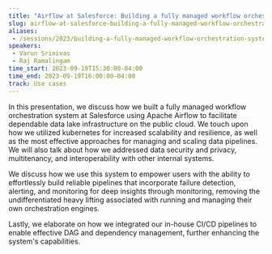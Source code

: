 ```yaml
---
title: "Airflow at Salesforce: Building a fully managed workflow orchestration system"
slug: airflow-at-salesforce-building-a-fully-managed-workflow-orchestration-system
aliases:
 - /sessions/2023/building-a-fully-managed-workflow-orchestration-system-at-salesforce-using-apache-airflow
speakers:
 - Varun Srinivas
 - Raj Ramalingam
time_start: 2023-09-19T15:30:00-04:00
time_end: 2023-09-19T16:00:00-04:00
track: Use cases
---
```


In this presentation, we discuss how we built a fully managed workflow orchestration system at Salesforce using Apache Airflow to facilitate dependable data lake infrastructure on the public cloud. We touch upon how we utilized kubernetes for increased scalability and resilience, as well as the most effective approaches for managing and scaling data pipelines. We will also talk about how we addressed data security and privacy, multitenancy, and interoperability with other internal systems.

We discuss how we use this system to empower users with the ability to effortlessly build reliable pipelines that incorporate failure detection, alerting, and monitoring for deep insights through monitoring, removing the undifferentiated heavy lifting associated with running and managing their own orchestration engines. 
 
Lastly, we elaborate on how we integrated our in-house CI/CD pipelines to enable effective DAG and dependency management, further enhancing the system's capabilities.